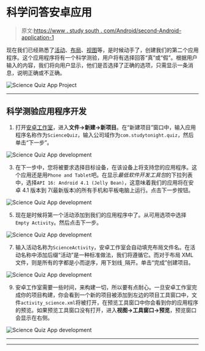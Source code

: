 # 科学问答安卓应用

> 原文:[https://www . study south . com/Android/second-Android-application-1](https://www.studytonight.com/android/second-android-application-1)

现在我们已经熟悉了[活动](activity-in-android)、[布局](introduction-to-layouts)、[视图](introduction-to-views)等，是时候动手了，创建我们的第二个应用程序。这个应用程序将有一个科学测验，用户将有选择回答“真”或“假”。根据用户输入的内容，我们将向用户显示，他们是否选择了正确的选项，只需显示一条消息，说明正确或不正确。

![Science Quiz App Project](../Images/5f2785abcedb47ca98230b3db637057a.png)

* * *

## 科学测验应用程序开发

1.  打开[安卓工作室](android-studio-for-android)，进入**文件→新建→新项目**。在“新建项目”窗口中，输入应用程序名称作为`ScienceQuiz`，输入公司域作为`com.studytonight.quiz`，然后单击“下一步”。

![Science Quiz App development](../Images/ab5ad88b0349a49f72a97db20a9b3bdc.png)

3.  在下一步中，您将被要求选择目标设备，在该设备上将支持您的应用程序。这个应用还是用`Phone and Tablet`吧。在显示*最低软件开发工具包*的下拉列表中，选择`API 16: Android 4.1 (Jelly Bean)`，这意味着我们的应用将在安卓 4.1 版本到 7(最新版本)的所有手机和平板电脑上运行。点击下一步按钮。

![Science Quiz App development](../Images/8b4df728494134b29d51329daf9dd435.png)

5.  现在是时候将第一个活动添加到我们的应用程序中了。从可用选项中选择`Empty Activity`。然后点击下一步。

![Science Quiz App development](../Images/4ace312dfc924f61fbce14889598146f.png)

7.  输入活动名称为`ScienceActivity`，安卓工作室会自动填充布局文件名。在活动名称中添加后缀“活动”是一种标准做法，我们将遵循它。而对于布局 XML 文件，则是所有的字都是小而逆序，用下划线`_`隔开。单击“完成”创建项目。

![Science Quiz App development](../Images/79ca8d1ca7987bbf694fb59da3587a8e.png)

9.  安卓工作室需要一些时间，来构建一切，所以要有点耐心。一旦安卓工作室完成你的项目构建，你会看到一个新的项目被添加到左边的项目工具窗口中，文件`activity_science.xml`将被打开，在预览工具窗口中你会看到你的应用程序的预览。如果预览工具窗口没有打开，进入**视图→工具窗口→预览**，预览窗口会显示在右侧。

![Science Quiz App development](../Images/5528bd82cf36dd7d653efffdb64286b6.png)

* * *

* * *
